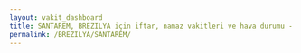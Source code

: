```yaml
---
layout: vakit_dashboard
title: SANTAREM, BREZILYA için iftar, namaz vakitleri ve hava durumu - ilçe/eyalet seç
permalink: /BREZILYA/SANTAREM/
---
```


<script type="text/javascript">
  var GLOBAL_COUNTRY = 'BREZILYA';
  var GLOBAL_CITY = 'SANTAREM';
  var GLOBAL_STATE = '';
  var lat = 72;
  var lon = 21;
</script>
